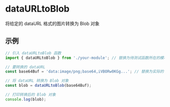 # dataURLtoBlob

将给定的 dataURL 格式的图片转换为 Blob 对象

## 示例

```javascript
// 引入 dataURLtoBlob 函数
import { dataURLtoBlob } from './your-module'; // 替换为待测试函数所在的模块路径

// 要转换的 dataURL
const base64Buf = 'data:image/png;base64,iVBORw0KGg...'; // 替换为实际的 dataURL

// 将 dataURL 转换为 Blob 对象
const blob = dataURLtoBlob(base64Buf);

// 打印转换后的 Blob 对象
console.log(blob);

```
